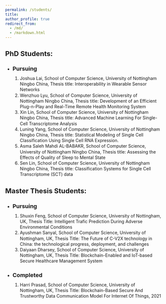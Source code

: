 ```yaml
---
permalink: /students/
title:
author_profile: true
redirect_from: 
  - /md/
  - /markdown.html
---
```


<h1 style="font-size:22px">PhD Students:</h1>
<ul>
  <li> <h1 style="font-size:18px">Pursuing</h1>
<ol style="line-height:80%">
  <li style="line-height:130%">Joshua Lai, School of Computer Science, University of Nottingham Ningbo China, Thesis title: Interoperability in Wearable Sensor Networks</li>
  <li style="line-height:130%">Wenzhuo Lyu, School of Computer Science, University of Nottingham Ningbo China, Thesis title: Development of an Efficient Plug-n-Play and Real-Time Remote Health Monitoring System</li>
  <li style="line-height:130%">Xin Lin, School of Computer Science, University of Nottingham Ningbo China, Thesis title: Advanced Machine Learning For Single-Cell Transcriptome Analysis</li>
  <li style="line-height:130%">Luning Yang, School of Computer Science, University of Nottingham Ningbo China, Thesis title: Statistical Modeling of Single Cell Classification Using Single Cell RNA Expression.</li>
  <li style="line-height:130%">Asma Saleh Mahdi AL-BABAKR, School of Computer Science, University of Nottingham Ningbo China, Thesis title: Assessing the Effects of Quality of Sleep to Mental State</li>
  <li style="line-height:130%">Sen Lin, School of Computer Science, University of Nottingham Ningbo China, Thesis title: Classification Systems for Single Cell Transcriptome (SCT) data</li>
</ol>
  </li>
  </ul>
<h1 style="font-size:22px">Master Thesis Students:</h1>
<ul>
  <li><h1 style="font-size:18px">Pursuing</h1>
<ol style="line-height:80%">
  <li style="line-height:130%">Shuxin Feng, School of Computer Science, University of Nottingham, UK, Thesis Title: Intelligent Trafic Prediction During Adverse Environmental Conditions</li>
  <li style="line-height:130%">Ayushman Sanyal, School of Computer Science, University of Nottingham, UK, Thesis Title: The Future of C-V2X technology in China: the technological progress, deployment, and challenges</li>
  <li style="line-height:130%">Daiyaan Dharsey, School of Computer Science, University of Nottingham, UK, Thesis Title: Blockchain-Enabled and IoT-based Secure Healthcare Management System</li>
  </ol>
   </li>
  <li><h1 style="font-size:18px">Completed</h1>
<ol style="line-height:80%">
  <li style="line-height:130%">Harri Prasad, School of Computer Science, University of Nottingham, UK, Thesis Title: Blockchain-Based Secure And Trustworthy Data Communication Model For Internet Of Things, 2021</li>
  </ol>
   </li>
  </ul> 

